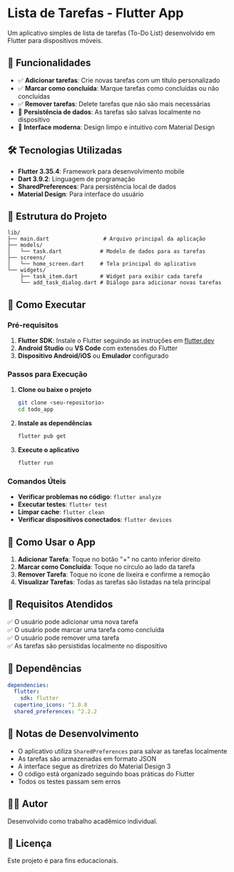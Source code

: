 # Lista de Tarefas - Flutter App

Um aplicativo simples de lista de tarefas (To-Do List) desenvolvido em Flutter para dispositivos móveis.

## 📱 Funcionalidades

- ✅ **Adicionar tarefas**: Crie novas tarefas com um título personalizado
- ✅ **Marcar como concluída**: Marque tarefas como concluídas ou não concluídas
- ✅ **Remover tarefas**: Delete tarefas que não são mais necessárias
- 💾 **Persistência de dados**: As tarefas são salvas localmente no dispositivo
- 🎨 **Interface moderna**: Design limpo e intuitivo com Material Design

## 🛠️ Tecnologias Utilizadas

- **Flutter 3.35.4**: Framework para desenvolvimento mobile
- **Dart 3.9.2**: Linguagem de programação
- **SharedPreferences**: Para persistência local de dados
- **Material Design**: Para interface do usuário

## 📁 Estrutura do Projeto

```
lib/
├── main.dart                 # Arquivo principal da aplicação
├── models/
│   └── task.dart            # Modelo de dados para as tarefas
├── screens/
│   └── home_screen.dart     # Tela principal do aplicativo
└── widgets/
    ├── task_item.dart       # Widget para exibir cada tarefa
    └── add_task_dialog.dart # Diálogo para adicionar novas tarefas
```

## 🚀 Como Executar

### Pré-requisitos

1. **Flutter SDK**: Instale o Flutter seguindo as instruções em [flutter.dev](https://flutter.dev/docs/get-started/install)
2. **Android Studio** ou **VS Code** com extensões do Flutter
3. **Dispositivo Android/iOS** ou **Emulador** configurado

### Passos para Execução

1. **Clone ou baixe o projeto**
   ```bash
   git clone <seu-repositorio>
   cd todo_app
   ```

2. **Instale as dependências**
   ```bash
   flutter pub get
   ```

3. **Execute o aplicativo**
   ```bash
   flutter run
   ```

### Comandos Úteis

- **Verificar problemas no código**: `flutter analyze`
- **Executar testes**: `flutter test`
- **Limpar cache**: `flutter clean`
- **Verificar dispositivos conectados**: `flutter devices`

## 📱 Como Usar o App

1. **Adicionar Tarefa**: Toque no botão "+" no canto inferior direito
2. **Marcar como Concluída**: Toque no círculo ao lado da tarefa
3. **Remover Tarefa**: Toque no ícone de lixeira e confirme a remoção
4. **Visualizar Tarefas**: Todas as tarefas são listadas na tela principal

## 🎯 Requisitos Atendidos

✅ O usuário pode adicionar uma nova tarefa  
✅ O usuário pode marcar uma tarefa como concluída  
✅ O usuário pode remover uma tarefa  
✅ As tarefas são persistidas localmente no dispositivo  

## 🔧 Dependências

```yaml
dependencies:
  flutter:
    sdk: flutter
  cupertino_icons: ^1.0.8
  shared_preferences: ^2.2.2
```

## 📝 Notas de Desenvolvimento

- O aplicativo utiliza `SharedPreferences` para salvar as tarefas localmente
- As tarefas são armazenadas em formato JSON
- A interface segue as diretrizes do Material Design 3
- O código está organizado seguindo boas práticas do Flutter
- Todos os testes passam sem erros

## 👨‍💻 Autor

Desenvolvido como trabalho acadêmico individual.

## 📄 Licença

Este projeto é para fins educacionais.
